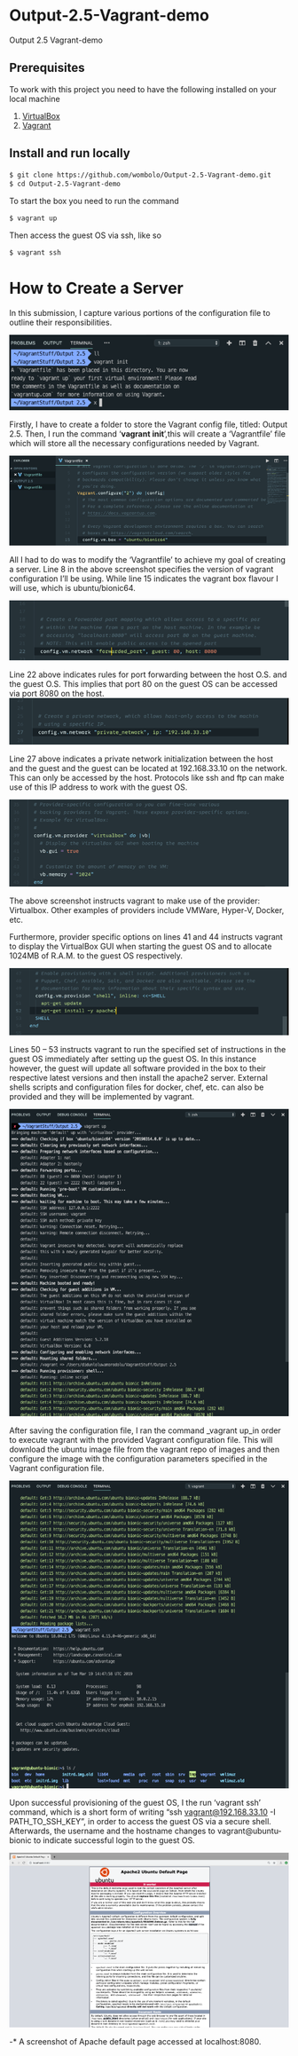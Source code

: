 # Output-2.5-Vagrant-demo
Output 2.5 Vagrant-demo


## Prerequisites
To work with this project you need to have the following installed on your local machine

1. [VirtualBox](https://www.virtualbox.org/wiki/Downloads)
2. [Vagrant](https://www.vagrantup.com/downloads.html/)

## Install and run locally

```bash
$ git clone https://github.com/wombolo/Output-2.5-Vagrant-demo.git
$ cd Output-2.5-Vagrant-demo
```
To start the box you need to run the command
```bash
$ vagrant up 
```

Then access the guest OS via ssh, like so
```bash
$ vagrant ssh
```

# How to Create a Server
In this submission, I capture various portions of the configuration file to outline their responsibilities.

![](Output%202.5%20Create%20a%20Server/Picture1.png)

Firstly, I have to create a folder to store the Vagrant config file, titled: Output 2.5. Then, I run the command ‘**vagrant init**’,this will create a ‘Vagrantfile’ file which will store all the necessary configurations needed by Vagrant.

![](Output%202.5%20Create%20a%20Server/Picture2.png)



All I had to do was to modify the ‘Vagrantfile’ to achieve my goal of creating a server. Line 8 in the above screenshot specifies the version of vagrant configuration I’ll be using. While line 15 indicates the vagrant box flavour I will use, which is ubuntu/bionic64.

![](Output%202.5%20Create%20a%20Server/Picture3.png)



Line 22 above indicates rules for port forwarding between the host O.S. and the guest O.S. This implies that port 80 on the guest OS can be accessed via port 8080 on the host.
![](Output%202.5%20Create%20a%20Server/Picture4.png)

Line 27 above indicates a private network initialization between the host and the guest and the guest can be located at 192.168.33.10 on the network. This can only be accessed by the host.
Protocols like ssh and ftp can make use of this IP address to work with the guest OS.


![](Output%202.5%20Create%20a%20Server/Picture5.png)


The above screenshot instructs vagrant to make use of the provider: Virtualbox. Other examples of providers include VMWare, Hyper-V, Docker, etc.

Furthermore, provider specific options on lines 41 and 44 instructs vagrant to display the VirtualBox GUI when starting the guest OS and to allocate 1024MB of R.A.M. to the guest OS respectively.


![](Output%202.5%20Create%20a%20Server/Picture6.png)



Lines 50 – 53 instructs vagrant to run the specified set of instructions in the guest OS immediately after setting up the guest OS. In this instance however, the guest will update all software provided in the box to their respective latest versions and then install the apache2 server.
External shells scripts and configuration files for docker, chef, etc. can also be provided and they will be implemented by vagrant.

![](Output%202.5%20Create%20a%20Server/Picture7.png)

After saving the configuration file, I ran the command _vagrant up_in order to execute vagrant with the provided Vagrant configuration file. This will download the ubuntu image file from the vagrant repo of images and then configure the image with the configuration parameters specified in the Vagrant configuration file.

![](Output%202.5%20Create%20a%20Server/Picture8.png)

Upon successful provisioning of the guest OS, I the run ‘vagrant ssh’ command, which is a short form of writing “ssh  [vagrant@192.168.33.10](mailto:vagrant@192.168.33.10)  -I PATH_TO_SSH_KEY”, in order to access the guest OS via a secure shell. 
Afterwards, the username and the hostname changes to vagrant@ubuntu-bionic to indicate successful login to the guest OS.


![](Output%202.5%20Create%20a%20Server/Picture9.png)



-* A screenshot of Apache default page accessed at localhost:8080.

